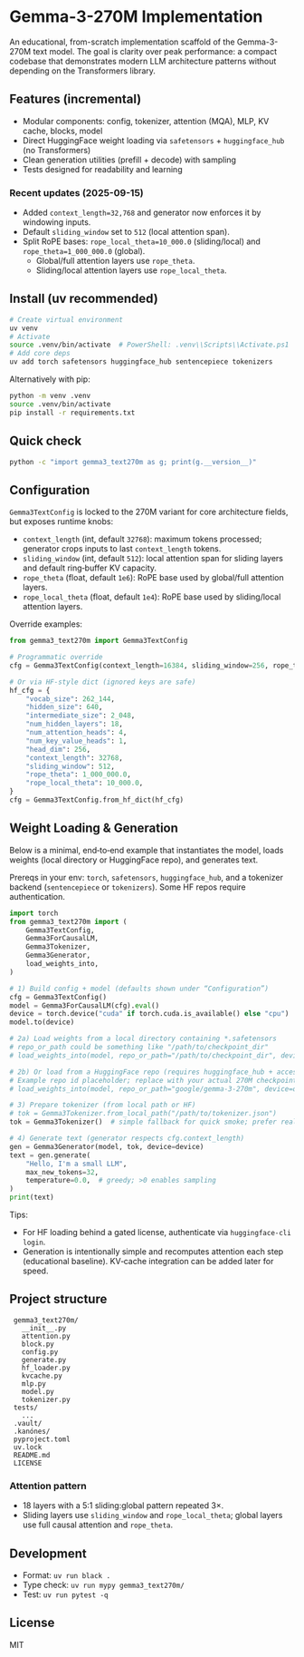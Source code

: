 # Gemma-3-270M Implementation

An educational, from-scratch implementation scaffold of the Gemma-3-270M text model.
The goal is clarity over peak performance: a compact codebase that demonstrates
modern LLM architecture patterns without depending on the Transformers library.

## Features (incremental)
- Modular components: config, tokenizer, attention (MQA), MLP, KV cache, blocks, model
- Direct HuggingFace weight loading via `safetensors` + `huggingface_hub` (no Transformers)
- Clean generation utilities (prefill + decode) with sampling
- Tests designed for readability and learning

### Recent updates (2025-09-15)
- Added `context_length=32,768` and generator now enforces it by windowing inputs.
- Default `sliding_window` set to `512` (local attention span).
- Split RoPE bases: `rope_local_theta=10_000.0` (sliding/local) and `rope_theta=1_000_000.0` (global).
  - Global/full attention layers use `rope_theta`.
  - Sliding/local attention layers use `rope_local_theta`.

## Install (uv recommended)
```bash
# Create virtual environment
uv venv
# Activate
source .venv/bin/activate  # PowerShell: .venv\\Scripts\\Activate.ps1
# Add core deps
uv add torch safetensors huggingface_hub sentencepiece tokenizers
```

Alternatively with pip:
```bash
python -m venv .venv
source .venv/bin/activate
pip install -r requirements.txt
```

## Quick check
```bash
python -c "import gemma3_text270m as g; print(g.__version__)"
```

## Configuration

`Gemma3TextConfig` is locked to the 270M variant for core architecture fields, but exposes runtime knobs:

- `context_length` (int, default `32768`): maximum tokens processed; generator crops inputs to last `context_length` tokens.
- `sliding_window` (int, default `512`): local attention span for sliding layers and default ring‑buffer KV capacity.
- `rope_theta` (float, default `1e6`): RoPE base used by global/full attention layers.
- `rope_local_theta` (float, default `1e4`): RoPE base used by sliding/local attention layers.

Override examples:

```python
from gemma3_text270m import Gemma3TextConfig

# Programmatic override
cfg = Gemma3TextConfig(context_length=16384, sliding_window=256, rope_theta=1e6, rope_local_theta=1e4)

# Or via HF-style dict (ignored keys are safe)
hf_cfg = {
    "vocab_size": 262_144,
    "hidden_size": 640,
    "intermediate_size": 2_048,
    "num_hidden_layers": 18,
    "num_attention_heads": 4,
    "num_key_value_heads": 1,
    "head_dim": 256,
    "context_length": 32768,
    "sliding_window": 512,
    "rope_theta": 1_000_000.0,
    "rope_local_theta": 10_000.0,
}
cfg = Gemma3TextConfig.from_hf_dict(hf_cfg)
```

## Weight Loading & Generation

Below is a minimal, end‑to‑end example that instantiates the model, loads
weights (local directory or HuggingFace repo), and generates text.

Prereqs in your env: `torch`, `safetensors`, `huggingface_hub`, and a tokenizer
backend (`sentencepiece` or `tokenizers`). Some HF repos require authentication.

```python
import torch
from gemma3_text270m import (
    Gemma3TextConfig,
    Gemma3ForCausalLM,
    Gemma3Tokenizer,
    Gemma3Generator,
    load_weights_into,
)

# 1) Build config + model (defaults shown under “Configuration”)
cfg = Gemma3TextConfig()
model = Gemma3ForCausalLM(cfg).eval()
device = torch.device("cuda" if torch.cuda.is_available() else "cpu")
model.to(device)

# 2a) Load weights from a local directory containing *.safetensors
# repo_or_path could be something like "/path/to/checkpoint_dir"
# load_weights_into(model, repo_or_path="/path/to/checkpoint_dir", device=device)

# 2b) Or load from a HuggingFace repo (requires huggingface_hub + access)
# Example repo id placeholder; replace with your actual 270M checkpoint repo
# load_weights_into(model, repo_or_path="google/gemma-3-270m", device=device)

# 3) Prepare tokenizer (from local path or HF)
# tok = Gemma3Tokenizer.from_local_path("/path/to/tokenizer.json")
tok = Gemma3Tokenizer()  # simple fallback for quick smoke; prefer real tokenizer

# 4) Generate text (generator respects cfg.context_length)
gen = Gemma3Generator(model, tok, device=device)
text = gen.generate(
    "Hello, I'm a small LLM",
    max_new_tokens=32,
    temperature=0.0,  # greedy; >0 enables sampling
)
print(text)
```

Tips:
- For HF loading behind a gated license, authenticate via `huggingface-cli login`.
- Generation is intentionally simple and recomputes attention each step (educational baseline). KV‑cache integration can be added later for speed.

## Project structure
```
 gemma3_text270m/
   __init__.py
   attention.py
   block.py
   config.py
   generate.py
   hf_loader.py
   kvcache.py
   mlp.py
   model.py
   tokenizer.py
 tests/
   ...
 .vault/
 .kanónes/
 pyproject.toml
 uv.lock
 README.md
 LICENSE
```

### Attention pattern
- 18 layers with a 5:1 sliding:global pattern repeated 3×.
- Sliding layers use `sliding_window` and `rope_local_theta`; global layers use full causal attention and `rope_theta`.

## Development
- Format: `uv run black .`
- Type check: `uv run mypy gemma3_text270m/`
- Test: `uv run pytest -q`

## License
MIT
